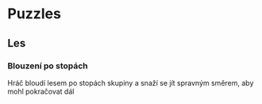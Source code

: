 # Puzzles

## Les

### Blouzení po stopách

Hráč bloudí lesem po stopách skupiny a snaží se jít spravným směrem, aby mohl pokračovat dál
